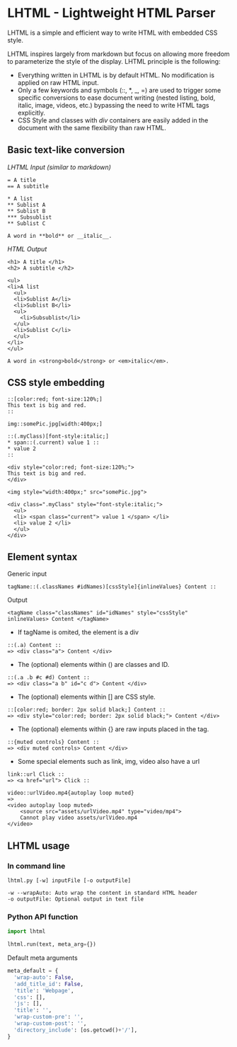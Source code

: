 # LHTML - Lightweight HTML Parser

LHTML is a simple and efficient way to write HTML with embedded CSS style.

LHTML inspires largely from markdown but focus on allowing more freedom to parameterize the style of the display. LHTML principle is the following:
* Everything written in LHTML is by default HTML. No modification is applied on raw HTML input.
* Only a few keywords and symbols (::, *, _, =) are used to trigger some specific conversions to ease document writing (nested listing, bold, italic, image, videos, etc.) bypassing the need to write HTML tags explicitly.
* CSS Style and classes with _div_ containers are easily added in the document with the same flexibility than raw HTML.

## Basic text-like conversion

_LHTML Input (similar to markdown)_
```
= A title
== A subtitle

* A list
** Sublist A
** Sublist B
*** Subsublist
** Sublist C

A word in **bold** or __italic__.
```

_HTML Output_
```
<h1> A title </h1>
<h2> A subtitle </h2>

<ul>
<li>A list
  <ul>
  <li>Sublist A</li>
  <li>Sublist B</li>
  <ul>
    <li>Subsublist</li>
  </ul>
  <li>Sublist C</li>
  </ul>
</li>
</ul>

A word in <strong>bold</strong> or <em>italic</em>.
```

## CSS style embedding

```
::[color:red; font-size:120%;]
This text is big and red.
::

img::somePic.jpg[width:400px;]

::(.myClass)[font-style:italic;]
* span::(.current) value 1 ::
* value 2
::

```

```
<div style="color:red; font-size:120%;">
This text is big and red.
</div>

<img style="width:400px;" src="somePic.jpg">

<div class=".myClass" style="font-style:italic;">
  <ul>
  <li> <span class="current"> value 1 </span> </li>
  <li> value 2 </li>
  </ul>
</div>
```

## Element syntax

Generic input
```
tagName::(.classNames #idNames)[cssStyle]{inlineValues} Content ::
```

Output
```
<tagName class="classNames" id="idNames" style="cssStyle" inlineValues> Content </tagName>
```

* If tagName is omited, the element is a div
```
::(.a) Content ::
=> <div class="a"> Content </div>
```

* The (optional) elements within () are classes and ID. 
```
::(.a .b #c #d) Content ::
=> <div class="a b" id="c d"> Content </div>
```


* The (optional) elements within [] are CSS style. 
```
::[color:red; border: 2px solid black;] Content ::
=> <div style="color:red; border: 2px solid black;"> Content </div>
```

* The (optional) elements within {} are raw inputs placed in the tag. 
```
::{muted controls} Content ::
=> <div muted controls> Content </div>
```

* Some special elements such as link, img, video also have a url
```
link::url Click ::
=> <a href="url"> Click ::
```

```
video::urlVideo.mp4{autoplay loop muted}
=> 
<video autoplay loop muted>
    <source src="assets/urlVideo.mp4" type="video/mp4">
    Cannot play video assets/urlVideo.mp4
</video>
```

## LHTML usage

### In command line

```
lhtml.py [-w] inputFile [-o outputFile]

-w --wrapAuto: Auto wrap the content in standard HTML header
-o outputFile: Optional output in text file
```

### Python API function

```python
import lhtml

lhtml.run(text, meta_arg={})
```

Default meta arguments
```python
meta_default = {
  'wrap-auto': False,
  'add_title_id': False,
  'title': 'Webpage',
  'css': [],
  'js': [],
  'title': '',
  'wrap-custom-pre': '',
  'wrap-custom-post': '',
  'directory_include': [os.getcwd()+'/'],  
}
```